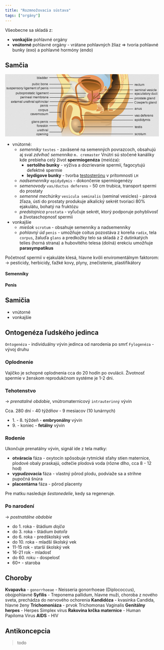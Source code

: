 ```yaml
---
title: "Rozmnožovacia sústava"
tags: ["orgány"]
---
```


Všeobecne sa skladá z:
- **vonkajšie** pohlavné orgány
- **vnútorné** pohlavné orgány - vrátane pohlavných žliaz => tvoria pohlavné bunky (exo) a pohlavné hormóny (endo)

## Samčia

![](attachments/muzska-rozmnozovacia-sustava.png)

- vnútorné:
	- *semenníky* `testes` - zaväsené na semenných povrazcoch, obsahujú aj sval *zdvíhač semenníka* `m. cremaster`
		Vnútri sú stočené kanáliky kde prebieha celý život **spermiogenéza** (meióza):
		- **sertoliho bunky** - výživa a dozrievanie spermií, fagocytujú defektné spermie
		- **leydigove bunky** - tvorba [testosterónu](bio/ľudské-telo/hormóny.md#Semenníky) v prítomnosti `LH`
	- *nadsemenníky* `epidydymis` - dokončenie spermiogenézy
	- *semenovody* `vas/ductus deferens` - 50 cm trubica, transport spermi do prostaty
	- *semenné mechúriky* `vesicula seminalis` (seminal vesicles) - párová žľaza, ústi do prostaty
		produkuje alkalický sekrét tvoriaci 80% ejakulátu, bohatý na fruktózu
	- *predstojnica* `prostata` - vyľučuje sekrét, ktorý podporuje pohyblivosť a životaschopnosť spermii
- vonkajšie
	- *miešok* `scrotum` - obsahuje semenníky a nadsemenníky
	- *pohlavný úd* `penis` - umožňuje coitus
		pozostáva z koreňa `radix`, tela `corpus`, žaluďa `glans` a predkožky
		telo sa skladá z 2 dutinkatých telies (horná strana) a hubovitého telesa (dolná)
		erekciu umožňuje **parasympatikus**

Početnosť spermií v ejakuláte klesá, hlavne kvôli enviromentálnym faktorom:
-> pesticidy, herbicidy, ťažké kovy, plyny, znečistenie, plastifikátory

#### Semenníky

#### Penis

## Samičia

- vnútorné
- vonkajšie

## Ontogenéza ľudského jedinca

`Ontogenéza` - individuálny vývin jedinca od narodenia po smrť
`Fylogenéza` - vývoj druhu

### Oplodnenie

Vajíčko je schopné oplodnenia cca do 20 hodín po ovulácii.
Životnosť spermie v ženskom reprodukčnom systéme je 1-2 dni.

### Tehotenstvo

-> *prenatalné obdobie*, vnútromaternicový `intrauterinný` vývin

Cca. 280 dní - 40 týždňov - 9 mesiacov (10 lunárnych)
- 1\. - 8\. týždeň - **embryonálny** vývin
- 9\. - koniec - **fetálny** vývin

### Rodenie

Ukončuje prenatálny vývin, signál ide z tela matky:
- **otváracia** fáza - oxytocín spôsobuje rytmické sťahy stien maternice, plodové obaly praskajú, odtečie plodová voda (rôzne dlho, cca 8 - 12 hod)
- **vypudzovacia** fáza - vlastný pôrod plodu, podviaže sa a strihne pupočná šnúra
- **placentárna** fáza - pôrod placenty

Pre matku nasleduje *šestonedelie*, kedy sa regeneruje.

### Po narodení

-> *postnatálne obdobie*

- do 1. roka - štádium *dojča*
- do 3. roka - štádium *batoľa*
- do 6. roka - predškolský vek
- do 10. roka - mladší školský vek
- 11-15 rok - starší školský vek
- 16-21 rok - mladosť
- do 60. roku - dospelosť
- 60+ - staroba

## Choroby

**Kvapavka** - `gonorrhoeae` - Neisseria gonorrhoeae (Diplococcus), obojpohlavné
**Syfilis** - Treponema pallidum, hlavne muži, choroba z nového sveta, prechádza do nervového ochorenia
**Kandidóza** - kvasinka Candida, hlavne ženy
**Trichomoniáza** - prvok Trichomonas Vaginalis
**Genitálny herpes** - Herpes Simplex vírus
**Rakovina krčka maternice** - Human Papiloma Virus
**AIDS** - HIV

## Antikoncepcia

> todo